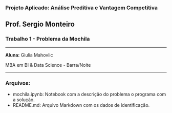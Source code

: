 ### Projeto Aplicado: Análise Preditiva e Vantagem Competitiva
## Prof. Sergio Monteiro

### Trabalho 1 - Problema da Mochila
------------

**Aluna:** Giulia Mahovlic

MBA em BI & Data Science - Barra/Noite

------------

### Arquivos:
- mochila.ipynb: Notebook com a descrição do problema o programa com a solução.
- README.md: Arquivo Markdown com os dados de identificação.
